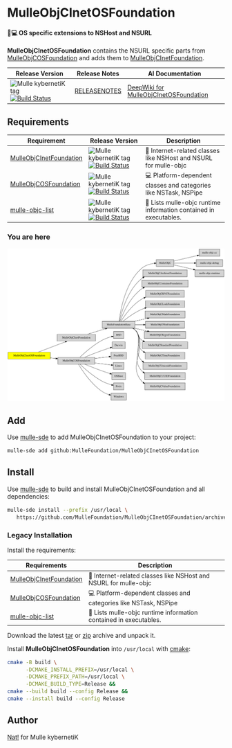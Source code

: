 # MulleObjCInetOSFoundation

#### 📠💻 OS specific extensions to NSHost and NSURL

**MulleObjCInetOSFoundation** contains the NSURL specific parts from
[MulleObjCOSFoundation](//github.com/MulleFoundation/MulleObjCOSFoundation) and adds them to
[MulleObjCInetFoundation](//github.com/MulleWeb/MulleObjCInetFoundation).


| Release Version                                       | Release Notes  | AI Documentation
|-------------------------------------------------------|----------------|---------------
| ![Mulle kybernetiK tag](https://img.shields.io/github/tag/MulleFoundation/MulleObjCInetOSFoundation.svg) [![Build Status](https://github.com/MulleFoundation/MulleObjCInetOSFoundation/workflows/CI/badge.svg)](//github.com/MulleFoundation/MulleObjCInetOSFoundation/actions) | [RELEASENOTES](RELEASENOTES.md) | [DeepWiki for MulleObjCInetOSFoundation](https://deepwiki.com/MulleFoundation/MulleObjCInetOSFoundation)






## Requirements

|   Requirement         | Release Version  | Description
|-----------------------|------------------|---------------
| [MulleObjCInetFoundation](https://github.com/MulleWeb/MulleObjCInetFoundation) | ![Mulle kybernetiK tag](https://img.shields.io/github/tag/MulleWeb/MulleObjCInetFoundation.svg) [![Build Status](https://github.com/MulleWeb/MulleObjCInetFoundation/workflows/CI/badge.svg?branch=release)](https://github.com/MulleWeb/MulleObjCInetFoundation/actions/workflows/mulle-sde-ci.yml) | 📠 Internet-related classes like NSHost and NSURL for mulle-objc
| [MulleObjCOSFoundation](https://github.com/MulleFoundation/MulleObjCOSFoundation) | ![Mulle kybernetiK tag](https://img.shields.io/github/tag/MulleFoundation/MulleObjCOSFoundation.svg) [![Build Status](https://github.com/MulleFoundation/MulleObjCOSFoundation/workflows/CI/badge.svg?branch=release)](https://github.com/MulleFoundation/MulleObjCOSFoundation/actions/workflows/mulle-sde-ci.yml) | 💻 Platform-dependent classes and categories like NSTask, NSPipe
| [mulle-objc-list](https://github.com/mulle-objc/mulle-objc-list) | ![Mulle kybernetiK tag](https://img.shields.io/github/tag/mulle-objc/mulle-objc-list.svg) [![Build Status](https://github.com/mulle-objc/mulle-objc-list/workflows/CI/badge.svg?branch=release)](https://github.com/mulle-objc/mulle-objc-list/actions/workflows/mulle-sde-ci.yml) | 📒 Lists mulle-objc runtime information contained in executables.

### You are here

![Overview](overview.dot.svg)

## Add

Use [mulle-sde](//github.com/mulle-sde) to add MulleObjCInetOSFoundation to your project:

``` sh
mulle-sde add github:MulleFoundation/MulleObjCInetOSFoundation
```

## Install

Use [mulle-sde](//github.com/mulle-sde) to build and install MulleObjCInetOSFoundation and all dependencies:

``` sh
mulle-sde install --prefix /usr/local \
   https://github.com/MulleFoundation/MulleObjCInetOSFoundation/archive/latest.tar.gz
```

### Legacy Installation

Install the requirements:

| Requirements                                 | Description
|----------------------------------------------|-----------------------
| [MulleObjCInetFoundation](https://github.com/MulleWeb/MulleObjCInetFoundation)             | 📠 Internet-related classes like NSHost and NSURL for mulle-objc
| [MulleObjCOSFoundation](https://github.com/MulleFoundation/MulleObjCOSFoundation)             | 💻 Platform-dependent classes and categories like NSTask, NSPipe
| [mulle-objc-list](https://github.com/mulle-objc/mulle-objc-list)             | 📒 Lists mulle-objc runtime information contained in executables.

Download the latest [tar](https://github.com/MulleFoundation/MulleObjCInetOSFoundation/archive/refs/tags/latest.tar.gz) or [zip](https://github.com/MulleFoundation/MulleObjCInetOSFoundation/archive/refs/tags/latest.zip) archive and unpack it.

Install **MulleObjCInetOSFoundation** into `/usr/local` with [cmake](https://cmake.org):

``` sh
cmake -B build \
      -DCMAKE_INSTALL_PREFIX=/usr/local \
      -DCMAKE_PREFIX_PATH=/usr/local \
      -DCMAKE_BUILD_TYPE=Release &&
cmake --build build --config Release &&
cmake --install build --config Release
```

## Author

[Nat!](https://mulle-kybernetik.com/weblog) for Mulle kybernetiK  


